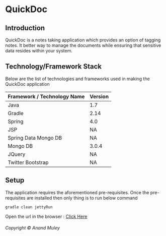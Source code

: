 # QuickDoc

## Introduction
QuickDoc is a notes taking application which provides an option of tagging notes.
It better way to manage the documents while ensuring that sensitive data resides
within your system.

## Technology/Framework Stack
Below are the list of technologies and frameworks used in making the QuickDoc application

 Framework / Technology Name  | Version
------------------------------|------------
 Java                         | 1.7 
 Gradle                       | 2.14
 Spring                       | 4.0 
 JSP                          | NA
 Spring Data Mongo DB         | NA
 Mongo DB                     | 3.0.4
 JQuery                       | NA
 Twitter Bootstrap            | NA


## Setup
The application requires the aforementioned pre-requisites. Once the pre-requisites
are installed then only thing is to run below command

```
gradle clean jettyRun
```

Open the url in the browser : [Click Here](http://localhost:3020/QuickDoc/notes/index)


###### Copyright &copy; Anand Muley